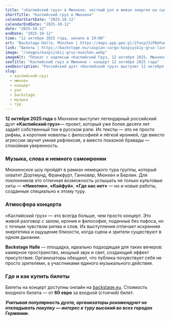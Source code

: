 ```yaml
---
title: "«Каспийский груз» в Мюнхене: честный рэп и живая энергия на сцене Backstage Halle"
shortTitle: "Каспийский груз в Мюнхене"
calendarStartDate: "2025-10-12"
calendarEndDate: "2025-10-12"
date: "2025-10-12"
endDate: "2025-10-12"
time: "12 октября 2025 года, начало в 19:00"
ort: "Backstage Halle, München | https://maps.app.goo.gl/2facpJ3iPBeFwei26"
link: "Билеты | https://backstage.eu/caspian-cargo-kaspiyskiy-gruz-live-in-deutschland-die-grosse-tabor-tour-2025.html"
image: "/images/kaspijskij-gruz-munchen.webp"
imageAlt: "Плакат с надписью «Каспийский Груз, 12 октября 2025, Мюнхен» на городской стене"
seoTitle: "Каспийский груз в Мюнхене — концерт 12 октября 2025 года"
seoDescription: "Российский дуэт «Каспийский груз» выступит 12 октября 2025 года в Backstage Halle, Мюнхен. Честный рэп, живая энергия и камерная атмосфера."
slug:
  - каспийский-груз
  - мюнхен
  - концерт
  - рэп
  - backstage
  - музыка
  - тур
---
```


**12 октября 2025 года** в Мюнхене выступит легендарный российский дуэт **«Каспийский груз»**— проект, который уже более десяти лет задаёт собственный тон в русском рэпе. Их тексты — это не просто рифмы, а короткие новеллы с философией и лёгкой иронией, где вместо агрессии звучит умная рефлексия, а вместо показной бравады — спокойная уверенность.   

### Музыка, слова и немного самоиронии
Мюнхенское шоу пройдёт в рамках немецкого тура группы, который охватит Дортмунд, Франкфурт, Ганновер, Мюнхен и Берлин. Для поклонников это отличная возможность услышать не только культовые хиты — **«Никотин»**, **«Кайфуй»**, **«Где нас нет»** — но и новые работы, созданные специально к этому туру.

### Атмосфера концерта
«Каспийский груз» — это всегда больше, чем просто концерт. Это живой разговор с залом, ирония и философия, поданные без пафоса, но с точным чувством ритма и слов. Их выступления отличает искренняя энергетика и ощущение близости, когда сцена и зрители существуют в одном дыхании.

**Backstage Halle** — площадка, идеально подходящая для таких вечеров: камерное пространство, мощный звук и свет, создающий эффект присутствия. Организаторы обещают, что публика почувствует себя не просто зрителями, а участниками единого музыкального действия.

### Где и как купить билеты
Билеты на концерт доступны онлайн на [backstage.eu](https://backstage.eu/caspian-cargo-kaspiyskiy-gruz-live-in-deutschland-die-grosse-tabor-tour-2025.html). Стоимость входного билета — от **60 евро** за входной (стоячий) билет.  

_**Учитывая популярность дуэта, организаторы рекомендуют не откладывать покупку — интерес к туру высокий во всех городах Германии.**_
